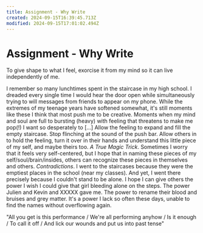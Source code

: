 ```yaml
---
title: Assignment - Why Write
created: 2024-09-15T16:39:45.713Z
modified: 2024-09-15T17:01:02.494Z
---
```


# Assignment - Why Write

To give shape to what I feel, exorcise it from my mind so it can live independently of me.

I remember so many lunchtimes spent in the staircase in my high school. I dreaded every single time I would hear the door open while simultaneously trying to will messages from friends to appear on my phone. While the extremes of my teenage years have softened somewhat, it's still moments like these I think that most push me to be creative. Moments when my mind and soul are full to bursting (heavy) with feeling that threatens to make me pop(!) I want so desperately to [...] Allow the feeling to expand and fill the empty staircase. Stop flinching at the sound of the push bar. Allow others in to hold the feeling, turn it over in their hands and understand this little piece of my self, and maybe theirs too. *A True Magic Trick*. Sometimes I worry that it feels very self-centered, but I hope that in naming these pieces of my self/soul/brain/insides, others can recognize these pieces in themselves and others. *Contradictions*. I went to the staircases because they were the emptiest places in the school (near my classes). And yet, I went there precisely because I couldn't stand to be alone. I hope I can give others the power I wish I could give that girl bleeding alone on the steps. The power Julien and Kevin and XXXXX gave me. The power to rename their blood and bruises and grey matter. It's a power I lack so often these days, unable to find the names without overflowing again.

"All you get is this performance / We're all performing anyhow / Is it enough / To call it off / And lick our wounds and put us into past tense"
